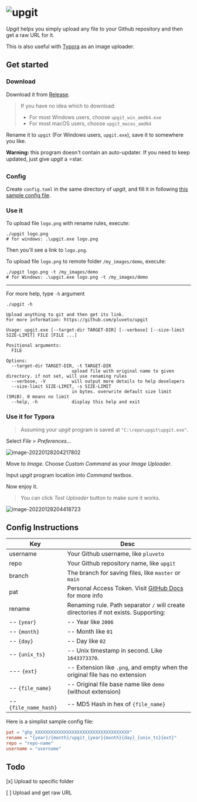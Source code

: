 # ![upgit](https://github.com/pluveto/upgit/blob/main/logo.png?raw=true)

*Upgit* helps you simply upload any file to your Github repository and then get a raw URL for it.

This is also useful with [Typora](https://typora.io/) as an image uploader.

## Get started

### Download

Download it from [Release](https://github.com/pluveto/upgit/releases).

> If you have no idea which to download:
>
> + For most Windows users, choose `upgit_win_amd64.exe`
> + For most macOS users, choose `upgit_macos_amd64`

Rename it to `upgit` (For Windows users, `upgit.exe`), save it to somewhere you like.

**Warning:** this program doesn't contain an auto-updater. If you need to keep updated, just give *upgit* a ⭐star.

### Config

Create `config.toml` in the same directory of *upgit*, and fill it in following [this sample config file](https://github.com/pluveto/upgit/blob/main/config.sample.toml).

### Use it

To upload file `logo.png` with rename rules, execute:

```shell
./upgit logo.png
# for windows: .\upgit.exe logo.png
```

Then you'll see a link to `logo.png`.

To upload file `logo.png` to remote folder `/my_images/demo`, execute:

```shell
./upgit logo.png -t /my_images/demo
# for Windows: .\upgit.exe logo.png -t /my_images/demo
```

---

For more help, type `-h` argument

```
./upgit -h

Upload anything to git and then get its link.
For more information: https://github.com/pluveto/upgit

Usage: upgit.exe [--target-dir TARGET-DIR] [--verbose] [--size-limit SIZE-LIMIT] FILE [FILE ...]

Positional arguments:
  FILE

Options:
  --target-dir TARGET-DIR, -t TARGET-DIR
                         upload file with original name to given directory. if not set, will use renaming rules
  --verbose, -V          will output more details to help developers
  --size-limit SIZE-LIMIT, -s SIZE-LIMIT
                         in bytes. overwrite default size limit (5MiB). 0 means no limit
  --help, -h             display this help and exit
```

### Use it for Typora

> Assuming your *upgit* program is saved at `"C:\repo\upgit\upgit.exe"`.

Select *File > Preferences...*

![image-20220128204217802](https://cdn.jsdelivr.net/gh/pluveto/0images@master/2022/01/upgit_20220128_1643373863.png)

Move to *Image*. Choose *Custom Command* as your *Image Uploader*.

Input *upgit* program location into *Command* textbox.

Now enjoy it.

> You can click *Test Uploader* button to make sure it works.

![image-20220128204418723](https://cdn.jsdelivr.net/gh/pluveto/0images@master/2022/01/upgit_20220128_1643373868.png)



## Config Instructions



| Key                   | Desc                                                         |
| --------------------- | ------------------------------------------------------------ |
| username              | Your Github username, like `pluveto`                         |
| repo                  | Your Github repository name, like `upgit`                    |
| branch                | The branch for saving files, like `master` or `main`         |
| pat                   | Personal Access Token. Visit [GitHub Docs](https://docs.github.com/en/authentication/keeping-your-account-and-data-secure/creating-a-personal-access-token) for more info |
| rename                | Renaming rule. Path separator `/` will create directories if not exists. Supporting: |
| -- `{year}`           | -- Year like `2006`                                          |
| -- `{month}`          | -- Month like `01`                                           |
| -- `{day}`            | -- Day like `02`                                             |
| -- `{unix_ts}`        | -- Unix timestamp in second. Like `1643373370`.              |
| --- `{ext}`           | -- Extension like `.png`, and empty when the original file has no extension |
| -- `{file_name}`      | -- Original file base name like `demo` (without extension)   |
| -- `{file_name_hash}` | -- MD5 Hash in hex of `{file_name}`                          |

Here is a simplist sample config file:

```toml
pat = "ghp_XXXXXXXXXXXXXXXXXXXXXXXXXXXXXXXXXXXX"
rename = "{year}/{month}/upgit_{year}{month}{day}_{unix_ts}{ext}"
repo = "repo-name"
username = "username"
```

## Todo

[x] Upload to specific folder

[ ] Upload and get raw URL
